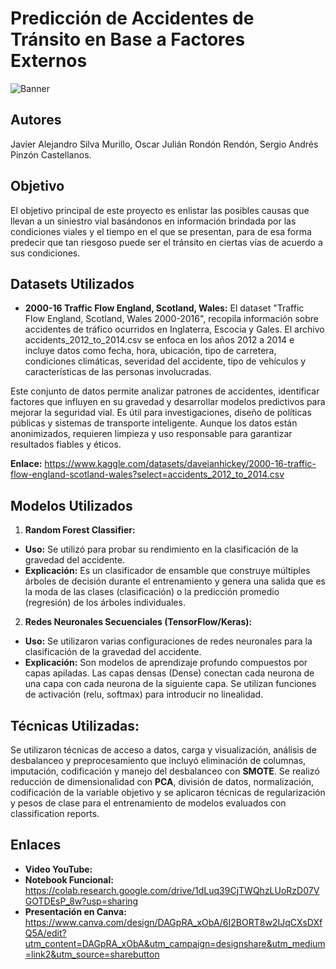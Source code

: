# **Predicción de Accidentes de Tránsito en Base a Factores Externos**
![Banner](https://ibb.co/Q7465QZ1)

## Autores
Javier Alejandro Silva Murillo, Oscar Julián Rondón Rendón, Sergio Andrés Pinzón Castellanos.

## Objetivo
El objetivo principal de este proyecto es enlistar las posibles causas que llevan a un siniestro vial basándonos en información brindada por las condiciones viales y el tiempo en el que se presentan, para de esa forma predecir que tan riesgoso puede ser el tránsito en ciertas vías de acuerdo a sus condiciones.

## Datasets Utilizados
- **2000-16 Traffic Flow England, Scotland, Wales:** El dataset "Traffic Flow England, Scotland, Wales 2000-2016",  recopila información sobre accidentes de tráfico ocurridos en Inglaterra, Escocia y Gales. El archivo accidents_2012_to_2014.csv se enfoca en los años 2012 a 2014 e incluye datos como fecha, hora, ubicación, tipo de carretera, condiciones climáticas, severidad del accidente, tipo de vehículos y características de las personas involucradas.

Este conjunto de datos permite analizar patrones de accidentes, identificar factores que influyen en su gravedad y desarrollar modelos predictivos para mejorar la seguridad vial. Es útil para investigaciones, diseño de políticas públicas y sistemas de transporte inteligente. Aunque los datos están anonimizados, requieren limpieza y uso responsable para garantizar resultados fiables y éticos.

  **Enlace:** https://www.kaggle.com/datasets/daveianhickey/2000-16-traffic-flow-england-scotland-wales?select=accidents_2012_to_2014.csv

## Modelos Utilizados

1. **Random Forest Classifier:**

- **Uso:** Se utilizó para probar su rendimiento en la clasificación de la gravedad del accidente.
- **Explicación:** Es un clasificador de ensamble que construye múltiples árboles de decisión durante el entrenamiento y genera una salida que es la moda de las clases (clasificación) o la predicción promedio (regresión) de los árboles individuales.

2. **Redes Neuronales Secuenciales (TensorFlow/Keras):**

- **Uso:** Se utilizaron varias configuraciones de redes neuronales para la clasificación de la gravedad del accidente.
- **Explicación:** Son modelos de aprendizaje profundo compuestos por capas apiladas. Las capas densas (Dense) conectan cada neurona de una capa con cada neurona de la siguiente capa. Se utilizan funciones de activación (relu, softmax) para introducir no linealidad.

## Técnicas Utilizadas:

Se utilizaron técnicas de acceso a datos, carga y visualización, análisis de desbalanceo y preprocesamiento que incluyó eliminación de columnas, imputación, codificación y manejo del desbalanceo con **SMOTE**. Se realizó reducción de dimensionalidad con **PCA**, división de datos, normalización, codificación de la variable objetivo y se aplicaron técnicas de regularización y pesos de clase para el entrenamiento de modelos evaluados con classification reports.

## Enlaces
- **Video YouTube:** 
- **Notebook Funcional:** https://colab.research.google.com/drive/1dLuq39CjTWQhzLUoRzD07VGOTDEsP_8w?usp=sharing
- **Presentación en Canva:** https://www.canva.com/design/DAGpRA_xObA/6I2BORT8w2IJqCXsDXfQ5A/edit?utm_content=DAGpRA_xObA&utm_campaign=designshare&utm_medium=link2&utm_source=sharebutton
